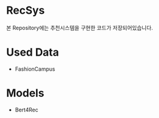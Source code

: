 # RecSys

본 Repository에는 추천시스템을 구현한 코드가 저장되어있습니다.

# Used Data
- FashionCampus

# Models
- Bert4Rec
